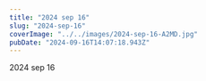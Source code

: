 ```yaml
---
title: "2024 sep 16"
slug: "2024-sep-16"
coverImage: "../../images/2024-sep-16-A2MD.jpg"
pubDate: "2024-09-16T14:07:18.943Z"
---
```


2024 sep 16
